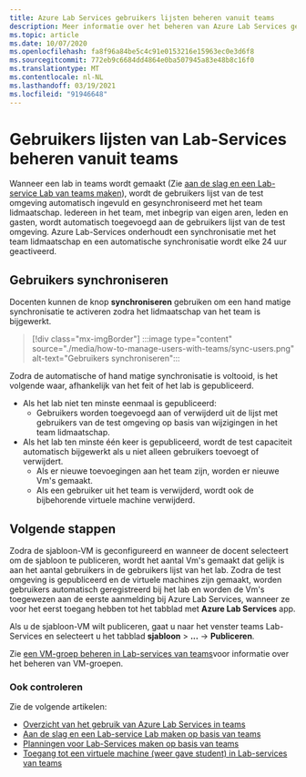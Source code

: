 ```yaml
---
title: Azure Lab Services gebruikers lijsten beheren vanuit teams
description: Meer informatie over het beheren van Azure Lab Services gebruikers lijsten van teams.
ms.topic: article
ms.date: 10/07/2020
ms.openlocfilehash: fa8f96a84be5c4c91e0153216e15963ec0e3d6f8
ms.sourcegitcommit: 772eb9c6684dd4864e0ba507945a83e48b8c16f0
ms.translationtype: MT
ms.contentlocale: nl-NL
ms.lasthandoff: 03/19/2021
ms.locfileid: "91946648"
---
```

# <a name="manage-lab-services-user-lists-from-teams"></a>Gebruikers lijsten van Lab-Services beheren vanuit teams

Wanneer een lab in teams wordt gemaakt (Zie [aan de slag en een Lab-service Lab van teams maken](how-to-get-started-create-lab-within-teams.md)), wordt de gebruikers lijst van de test omgeving automatisch ingevuld en gesynchroniseerd met het team lidmaatschap. Iedereen in het team, met inbegrip van eigen aren, leden en gasten, wordt automatisch toegevoegd aan de gebruikers lijst van de test omgeving. Azure Lab-Services onderhoudt een synchronisatie met het team lidmaatschap en een automatische synchronisatie wordt elke 24 uur geactiveerd. 

## <a name="sync-users"></a>Gebruikers synchroniseren

Docenten kunnen de knop **synchroniseren** gebruiken om een hand matige synchronisatie te activeren zodra het lidmaatschap van het team is bijgewerkt. 

> [!div class="mx-imgBorder"]
> :::image type="content" source="./media/how-to-manage-users-with-teams/sync-users.png" alt-text="Gebruikers synchroniseren":::

Zodra de automatische of hand matige synchronisatie is voltooid, is het volgende waar, afhankelijk van het feit of het lab is gepubliceerd.

* Als het lab niet ten minste eenmaal is gepubliceerd:
    * Gebruikers worden toegevoegd aan of verwijderd uit de lijst met gebruikers van de test omgeving op basis van wijzigingen in het team lidmaatschap. 
* Als het lab ten minste één keer is gepubliceerd, wordt de test capaciteit automatisch bijgewerkt als u niet alleen gebruikers toevoegt of verwijdert.
    * Als er nieuwe toevoegingen aan het team zijn, worden er nieuwe Vm's gemaakt.
    * Als een gebruiker uit het team is verwijderd, wordt ook de bijbehorende virtuele machine verwijderd.

## <a name="next-steps"></a>Volgende stappen

Zodra de sjabloon-VM is geconfigureerd en wanneer de docent selecteert om de sjabloon te publiceren, wordt het aantal Vm's gemaakt dat gelijk is aan het aantal gebruikers in de gebruikers lijst van het lab. Zodra de test omgeving is gepubliceerd en de virtuele machines zijn gemaakt, worden gebruikers automatisch geregistreerd bij het lab en worden de Vm's toegewezen aan de eerste aanmelding bij Azure Lab Services, wanneer ze voor het eerst toegang hebben tot het tabblad met **Azure Lab Services** app. 

Als u de sjabloon-VM wilt publiceren, gaat u naar het venster teams Lab-Services en selecteert u het tabblad **sjabloon** > **...**  ->  **Publiceren**.

Zie [een VM-groep beheren in Lab-services van teams](how-to-manage-vm-pool-within-teams.md)voor informatie over het beheren van VM-groepen.

### <a name="also-review"></a>Ook controleren

Zie de volgende artikelen:

- [Overzicht van het gebruik van Azure Lab Services in teams](lab-services-within-teams-overview.md)
- [Aan de slag en een Lab-service Lab maken op basis van teams](how-to-get-started-create-lab-within-teams.md)
- [Planningen voor Lab-Services maken op basis van teams](how-to-create-schedules-within-teams.md)
- [Toegang tot een virtuele machine (weer gave student) in Lab-services van teams](how-to-access-vm-for-students-within-teams.md)

